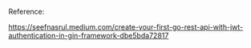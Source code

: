 Reference:

https://seefnasrul.medium.com/create-your-first-go-rest-api-with-jwt-authentication-in-gin-framework-dbe5bda72817